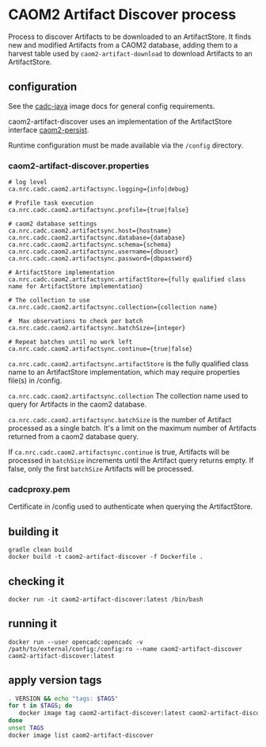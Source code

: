 # CAOM2 Artifact Discover process

Process to discover Artifacts to be downloaded to an ArtifactStore. 
It finds new and modified Artifacts from a CAOM2 database, adding them to 
a harvest table used by `caom2-artifact-download` to download Artifacts 
to an ArtifactStore.


## configuration

See the [cadc-java](https://github.com/opencadc/docker-base/tree/master/cadc-java) 
image docs for general config requirements.

caom2-artifact-discover uses an implementation of the ArtifactStore interface
[caom2-persist](https://github.com/opencadc/caom2db/tree/master/caom2-persist).

Runtime configuration must be made available via the `/config` directory.


### caom2-artifact-discover.properties
```
# log level
ca.nrc.cadc.caom2.artifactsync.logging={info|debug}

# Profile task execution
ca.nrc.cadc.caom2.artifactsync.profile={true|false}

# caom2 database settings
ca.nrc.cadc.caom2.artifactsync.host={hostname}
ca.nrc.cadc.caom2.artifactsync.database={database}
ca.nrc.cadc.caom2.artifactsync.schema={schema}
ca.nrc.cadc.caom2.artifactsync.username={dbuser}
ca.nrc.cadc.caom2.artifactsync.password={dbpassword}

# ArtifactStore implementation
ca.nrc.cadc.caom2.artifactsync.artifactStore={fully qualified class name for ArtifactStore implementation}

# The collection to use
ca.nrc.cadc.caom2.artifactsync.collection={collection name}

#  Max observations to check per batch
ca.nrc.cadc.caom2.artifactsync.batchSize={integer}

# Repeat batches until no work left
ca.nrc.cadc.caom2.artifactsync.continue={true|false}
```

`ca.nrc.cadc.caom2.artifactsync.artifactStore` is the fully qualified class name 
to an ArtifactStore implementation, which may require properties file(s) in /config.

`ca.nrc.cadc.caom2.artifactsync.collection` The collection name used to
 query for Artifacts in the caom2 database.

`ca.nrc.cadc.caom2.artifactsync.batchSize` is the number of Artifact processed 
as a single batch. It's a limit on the maximum number of Artifacts returned 
from a caom2 database query.

If `ca.nrc.cadc.caom2.artifactsync.continue` is true, Artifacts will be 
processed in `batchSize` increments until the Artifact query returns empty. 
If false, only the first `batchSize` Artifacts will be processed.


### cadcproxy.pem
Certificate in /config used to authenticate when querying the ArtifactStore.


## building it
```
gradle clean build
docker build -t caom2-artifact-discover -f Dockerfile .
```

## checking it
```
docker run -it caom2-artifact-discover:latest /bin/bash
```

## running it
```
docker run --user opencadc:opencadc -v /path/to/external/config:/config:ro --name caom2-artifact-discover caom2-artifact-discover:latest
```

## apply version tags
```bash
. VERSION && echo "tags: $TAGS" 
for t in $TAGS; do
   docker image tag caom2-artifact-discover:latest caom2-artifact-discover:$t
done
unset TAGS
docker image list caom2-artifact-discover
```
